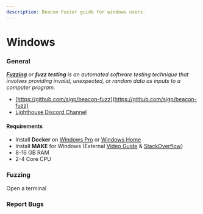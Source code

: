 ```yaml
---
description: Beacon Fuzzer guide for windows users.
---
```


# Windows

### General

[_**Fuzzing**_](https://en.wikipedia.org/wiki/Fuzzing) _or **fuzz testing** is an automated software testing technique that involves providing invalid, unexpected, or random data as inputs to a computer program._

* [https://github.com/sigp/beacon-fuzz](https://github.com/sigp/beacon-fuzz)
* [Lighthouse Discord Channel](https://discord.gg/Xdc9xZX)

#### Requirements

* Install **Docker** on [Windows Pro](https://kb.beaconcha.in/beacon-fuzzer/windows/installing-docker-on-windows-pro) or [Windows Home](https://kb.beaconcha.in/beacon-fuzzer/windows/installing-docker-on-windows-home)
* Install **MAKE** for Windows \(External [Video Guide](https://www.youtube.com/watch?v=sXW2VLrQ3Bs) & [StackOverflow](https://stackoverflow.com/a/32127632)\)
* 8-16 GB RAM 
* 2-4 Core CPU

### Fuzzing

Open a terminal

### Report Bugs

